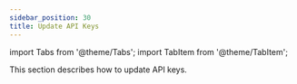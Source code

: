 ```yaml
---
sidebar_position: 30
title: Update API Keys
---
```


import Tabs from '@theme/Tabs';
import TabItem from '@theme/TabItem';

This section describes how to update API keys.